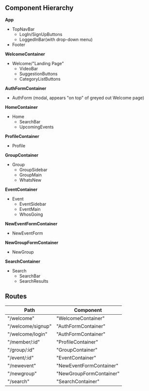 ## Component Hierarchy
**App**
- TopNavBar
  + LogIn/SignUpButtons
  + LoggedInBar(with drop-down menu)
- Footer

**WelcomeContainer**
- Welcome/"Landing Page"
  + VideoBar
  + SuggestionButtons
  + CategoryListButtons

**AuthFormContainer**
- AuthForm (modal, appears "on top" of greyed out Welcome page)

**HomeContainer**
- Home
  + SearchBar
  + UpcomingEvents

**ProfileContainer**
- Profile

**GroupContainer**
- Group
  + GroupSidebar
  + GroupMain
  + WhatsNew

**EventContainer**
- Event
  + EventSidebar
  + EventMain
  + WhosGoing

**NewEventFormContainer**
- NewEventForm

**NewGroupFormContainer**
- NewGroup

**SearchContainer**
- Search
  + SearchBar
  + SearchResults


## Routes
|Path              | Component                        |
|------------------|----------------------------------|
|"/welcome"        | "WelcomeContainer"               |
|"/welcome/signup" | "AuthFormContainer"              |
|"/welcome/login"  | "AuthFormContainer"              |
|"/member/:id"     | "ProfileContainer"               |
|"/group/:id"      | "GroupContainer"                 |
|"/event/:id"      | "EventContainer"                 |
|"/newevent"       | "NewEventFormContainer"          |
|"/newgroup"       | "NewGroupFormContainer"          |
|"/search"         | "SearchContainer"                |
